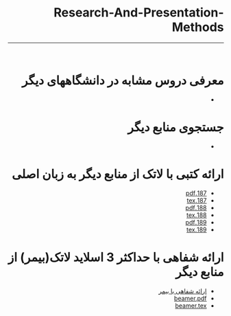 <div dir="rtl">
  
# Research-And-Presentation-Methods
---

<br>


# معرفی دروس مشابه در دانشگاههای دیگر
- []()

# جستجوی منابع دیگر
- []()

# ارائه کتبی با لاتک از منابع دیگر به زبان اصلی
- [187.pdf](https://github.com/pouryab75/PNU_3991_AR/blob/main/Research-And-Presentation-Methods/22.pdf)
- [187.tex](https://github.com/pouryab75/PNU_3991_AR/blob/main/Research-And-Presentation-Methods/22.tex)
- [188.pdf](https://github.com/pouryab75/PNU_3991_AR/blob/main/Research-And-Presentation-Methods/23.pdf)
- [188.tex](https://github.com/pouryab75/PNU_3991_AR/blob/main/Research-And-Presentation-Methods/23.tex)
- [189.pdf]()
- [189.tex]()

# ارائه شفاهی با حداکثر 3 اسلاید لاتک(بیمر) از منابع دیگر
- [ارائه شفاهی با بیمر]()
- [beamer.pdf]()
- [beamer.tex]()






